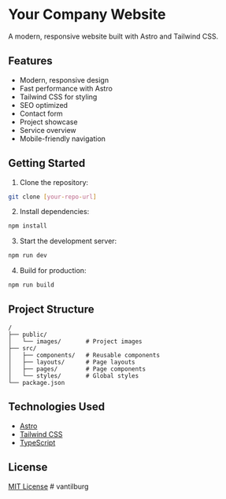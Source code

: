 # Your Company Website

A modern, responsive website built with Astro and Tailwind CSS.

## Features

- Modern, responsive design
- Fast performance with Astro
- Tailwind CSS for styling
- SEO optimized
- Contact form
- Project showcase
- Service overview
- Mobile-friendly navigation

## Getting Started

1. Clone the repository:
```bash
git clone [your-repo-url]
```

2. Install dependencies:
```bash
npm install
```

3. Start the development server:
```bash
npm run dev
```

4. Build for production:
```bash
npm run build
```

## Project Structure

```
/
├── public/
│   └── images/       # Project images
├── src/
│   ├── components/   # Reusable components
│   ├── layouts/      # Page layouts
│   ├── pages/        # Page components
│   └── styles/       # Global styles
└── package.json
```

## Technologies Used

- [Astro](https://astro.build)
- [Tailwind CSS](https://tailwindcss.com)
- [TypeScript](https://www.typescriptlang.org)

## License

[MIT License](LICENSE)
#   v a n t i l b u r g  
 